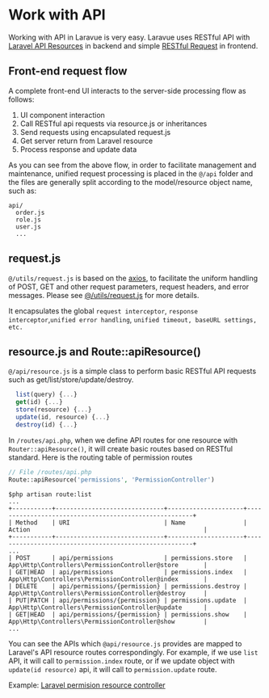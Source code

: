 # Work with API
Working with API in Laravue is very easy. Laravue uses RESTful API with [Laravel API Resources](https://laravel.com/docs/5.8/eloquent-resources) in backend and simple [RESTful Request](https://github.com/tuandm/laravue/blob/master/resources/js/api/resource.js) in frontend. 
## Front-end request flow

A complete front-end UI interacts to the server-side processing flow as follows:

1.  UI component interaction
2.  Call RESTful api requests via resource.js or inheritances
3.  Send requests using encapsulated request.js
4.  Get server return from Laravel resource
5.  Process response and update data

As you can see from the above flow, in order to facilitate management and maintenance, unified request processing is placed in the `@/api` folder and the files are generally split according to the model/resource object name, such as:

```
api/
  order.js
  role.js
  user.js
  ...
```

## request.js

`@/utils/request.js` is based on the [axios](https://github.com/axios/axios), to facilitate the uniform handling of POST, GET and other request parameters, request headers, and error messages. Please see [@/utils/request.js](https://github.com/tuandm/laravue/blob/master/resources/js/utils/request.js) for more details.

It encapsulates the global `request interceptor`, `response interceptor`,`unified error handling`, `unified timeout, baseURL settings, etc.`

## resource.js and Route::apiResource()

`@/api/resource.js` is a simple class to perform basic RESTful API requests such as get/list/store/update/destroy.
```js
  list(query) {...}
  get(id) {...}
  store(resource) {...}
  update(id, resource) {...}
  destroy(id) {...}
````

In `/routes/api.php`, when we define API routes for one resource with `Router::apiResource()`, it will create basic routes based on RESTful standard. Here is the routing table of permission routes
```php
// File /routes/api.php
Route::apiResource('permissions', 'PermissionController')
```

```
$php artisan route:list
...
+-----------+------------------------------+---------------------+-------------------------------------------------------+
| Method    | URI                          | Name                | Action                                                |
+-----------+------------------------------+---------------------+-------------------------------------------------------+
...
| POST      | api/permissions              | permissions.store   | App\Http\Controllers\PermissionController@store       |
| GET|HEAD  | api/permissions              | permissions.index   | App\Http\Controllers\PermissionController@index       |
| DELETE    | api/permissions/{permission} | permissions.destroy | App\Http\Controllers\PermissionController@destroy     |
| PUT|PATCH | api/permissions/{permission} | permissions.update  | App\Http\Controllers\PermissionController@update      |
| GET|HEAD  | api/permissions/{permission} | permissions.show    | App\Http\Controllers\PermissionController@show        |
...
```
You can see the APIs which `@api/resource.js` provides are mapped to Laravel's API resource routes correspondingly. For example, if we use `list` API, it will call to `permission.index` route, or if we update object with `update(id resource)` api, it will call to `permission.update` route.

Example: [Laravel permision resource controller](https://github.com/tuandm/laravue/blob/master/app/Http/Controllers/PermissionController.php)
